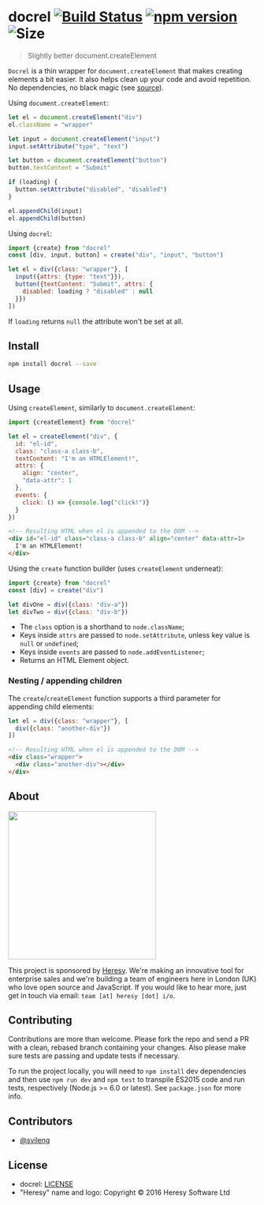 # docrel [![Build Status](https://travis-ci.org/svileng/docrel.svg?branch=master)](https://travis-ci.org/svileng/docrel) [![npm version](https://badge.fury.io/js/docrel.svg)](https://badge.fury.io/js/docrel) ![Size](https://img.shields.io/badge/min%2Bgz-%3C%201KB-blue.svg)
> Slightly better document.createElement

`Docrel` is a thin wrapper for `document.createElement` that makes creating elements a bit easier. It also helps clean up your code and avoid repetition. No dependencies, no black magic (see [source](https://github.com/svileng/docrel/blob/master/src/docrel.js)).

Using `document.createElement`:

```js
let el = document.createElement("div")
el.className = "wrapper"

let input = document.createElement("input")
input.setAttribute("type", "text")

let button = document.createElement("button")
button.textContent = "Submit"

if (loading) {
  button.setAttribute("disabled", "disabled")
}

el.appendChild(input)
el.appendChild(button)
```

Using `docrel`:

```js
import {create} from "docrel"
const [div, input, button] = create("div", "input", "button")

let el = div({class: "wrapper"}, [
  input({attrs: {type: "text"}}),
  button({textContent: "Submit", attrs: {
    disabled: loading ? "disabled" : null
  }})
])
```

If `loading` returns `null` the attribute won't be set at all.

## Install
```bash
npm install docrel --save
```

## Usage
Using `createElement`, similarly to `document.createElement`:
```js
import {createElement} from "docrel"

let el = createElement("div", {
  id: "el-id",
  class: "class-a class-b",
  textContent: "I'm an HTMLElement!",
  attrs: {
    align: "center",
    "data-attr": 1
  },
  events: {
    click: () => {console.log("click!")}
  }
})
```

```html
<!-- Resulting HTML when el is appended to the DOM -->
<div id="el-id" class="class-a class-b" align="center" data-attr=1>
  I'm an HTMLElement!
</div>
```
Using the `create` function builder (uses `createElement` underneat):
```js
import {create} from "docrel"
const [div] = create("div")

let divOne = div({class: "div-a"})
let divTwo = div({class: "div-b"})
```

- The `class` option is a shorthand to `node.className`;
- Keys inside `attrs` are passed to `node.setAttribute`, unless key value is `null` or `undefined`;
- Keys inside `events` are passed to `node.addEventListener`;
- Returns an HTML Element object.

### Nesting / appending children

The `create`/`createElement` function supports a third parameter for appending child elements:

```js
let el = div({class: "wrapper"}, [
  div({class: "another-div"})
])
```

```html
<!-- Resulting HTML when el is appended to the DOM -->
<div class="wrapper">
  <div class="another-div"></div>
</div>
```

## About
<img src="http://heresy.io/public/logo.svg" width="300">

This project is sponsored by [Heresy](http://heresy.io). We're making an innovative tool for enterprise sales and we're building a team of engineers here in London (UK) who love open source and JavaScript. If you would like to hear more, just get in touch via email: `team [at] heresy [dot] i/o`.

## Contributing
Contributions are more than welcome. Please fork the repo and send a PR with a clean, rebased branch containing your changes. Also please make sure tests are passing and update tests if necessary.

To run the project locally, you will need to `npm install` dev dependencies and then use `npm run dev` and `npm test` to transpile ES2015 code and run tests, respectively (Node.js >= 6.0 or latest). See `package.json` for more info.

## Contributors
- [@svileng](http://twitter.com/svileng)

## License
- docrel: [LICENSE](https://github.com/svileng/docrel/blob/master/LICENSE)
- "Heresy" name and logo: Copyright © 2016 Heresy Software Ltd
